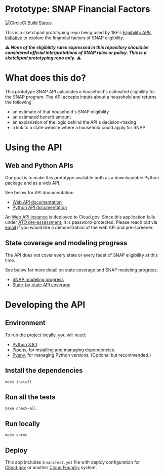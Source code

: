# Prototype: SNAP Financial Factors
[![CircleCI Build Status](https://circleci.com/gh/18F/snap-api-prototype.svg?style=shield)](https://circleci.com/gh/18F/snap-api-prototype)

This is a sketchpad prototyping repo being used by 18F's [Eligibility APIs Initiative](https://github.com/18F/eligibility-rules-service/blob/master/README.md) to explore the financial factors of SNAP eligibility.

:warning: ***None of the eligibility rules expressed in this repository should be considered official interpretations of SNAP rules or policy. This is a sketchpad prototyping repo only.*** :warning:

# What does this do?

This prototype SNAP API calculates a household's estimated eligibility for the SNAP program. The API accepts inputs about a household and returns the following:

+ an estimate of that household's SNAP eligibility
+ an estimated benefit amount
+ an explanation of the logic behind the API's decision-making
+ a link to a state website where a household could apply for SNAP

# Using the API

## Web and Python APIs

Our goal is to make this prototype available both as a downloadable Python package and as a web API.

See below for API documentation:

+ [Web API documentation](/docs/web_api_documentation.md)
+ [Python API documentation](/docs/python_api_documentation.md)

An [Web API instance](https://snap-prototype-financial-factors.app.cloud.gov/) is deployed to Cloud.gov. Since this application falls under [ATO pre-assessment](https://before-you-ship.18f.gov/ato/types/#conditions-for-pre-assessment), it is password-protected. Please reach out via [email](mailto:eligibility-apis-initiative@gsa.gov) if you would like a demonstration of the web API and pre-screener.

## State coverage and modeling progress

The API does not cover every state or every facet of SNAP eligibility at this time.

See below for more detail on state coverage and SNAP modeling progress:

+ [SNAP modeling progress](/docs/modeling_progress.md)
+ [State-by-state API coverage](/docs/states_progress.md)

# Developing the API

## Environment

To run the project locally, you will need:

* [Python 3.8.1](https://www.python.org/downloads/).
* [Pipenv](https://pipenv.kennethreitz.org/en/latest/), for installing and managing dependencies.
* [Pyenv](https://github.com/pyenv/pyenv), for managing Python versions. (Optional but recommended.)

## Install the dependencies

```
make install
```

## Run all the tests

```
make check-all
```

## Run locally

```
make serve
```

## Deploy

This app includes a `manifest.yml` file with deploy configuration for [Cloud.gov](https://cloud.gov/) or another [Cloud Foundry](https://www.cloudfoundry.org/) system.

